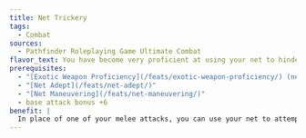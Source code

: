 ```yaml
---
title: Net Trickery
tags:
  - Combat
sources:
  - Pathfinder Roleplaying Game Ultimate Combat
flavor_text: You have become very proficient at using your net to hinder your enemies.
prerequisites:
  - "[Exotic Weapon Proficiency](/feats/exotic-weapon-proficiency/) (net)"
  - "[Net Adept](/feats/net-adept/)"
  - "[Net Maneuvering](/feats/net-maneuvering/)"
  - base attack bonus +6
benefit: |
  In place of one of your melee attacks, you can use your net to attempt a dirty trick combat maneuver to blind an opponent (*Advance Player's Guide* 320). If you have an opponent entangled in your net, you can attempt to trip that opponent as long as he is within your net's reach or you control the trailing rope on your net. You also gain a +2 bonus on drag and reposition combat maneuver checks you make using your net.
---
```


